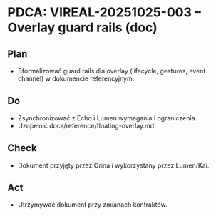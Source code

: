 # PDCA: VIREAL-20251025-003 – Overlay guard rails (doc)

## Plan
- Sformalizować guard rails dla overlay (lifecycle, gestures, event channel) w dokumencie referencyjnym.

## Do
- Zsynchronizować z Echo i Lumen wymagania i ograniczenia.
- Uzupełnić docs/reference/floating-overlay.md.

## Check
- Dokument przyjęty przez Orina i wykorzystany przez Lumen/Kai.

## Act
- Utrzymywać dokument przy zmianach kontraktów.
